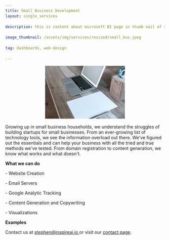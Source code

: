 ```yaml
---
title: Small Business Development
layout: single_services

description: this is content about microsoft BI page in thumb nail of services page

image_thumbnail: /assets/img/services/resized/small_bus.jpeg

tag: dashboards, web-design

---
```


<!-- <div class="col-12 col-lg-10">
    <div class="post-content text-center mb-50">
        <a href="#" class="post-date"><span>23</span> August, 2018</a>
        <h2>Amazon REV2018 Workshop: Road to Seattle</h2>
    </div>
</div> -->
<div class="col-12">
    <center>
    <img class="mb-50" src="/assets/img/services/small_bus.jpeg" alt="" width="50%" height="30%">
</center>
</div>
<div class="col-12 col-lg-10">



<p>Growing up in small business households, we understand the struggles of building startups for small businesses. From an ever-growing list of technology tools, we see the information overload out there. We've figured out the essentials and can help your business with all the tried and true methods we've tested. From domain registration to content generation, we know what works and what doesn't. </p>


<p><b>What we can do</b></p>
<p>- Website Creation </p>
<p>- Email Servers </p>
<p>- Google Analytic Tracking </p>
<p>- Content Generation and Copywriting </p>
<p>- Visualizations </p>


<p><b>Examples</b></p>



<p>
Contact us at <a href = "mailto: stephen@inspireai.io"><u>stephen@inspireai.io </u></a> or visit our <u><a href="https://inspireai.io/contact">contact page</a></u>.
</p>